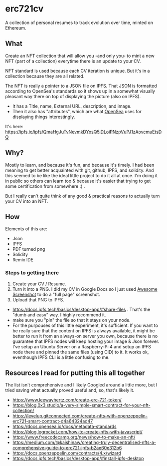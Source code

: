 # erc721cv
A collection of personal resumes to track evolution over time, minted on Ethereum.

## What

Create an NFT collection that will allow you  -and only you- to mint a new NFT (part of a collection) everytime there is an update to your CV. 

NFT standard is used because each CV iteration is unique. But it's in a collection because they are all related.

The NFT is really a pointer to a JSON file on IPFS.
That JSON is formatted according to OpenSea's standards so it shows up in a somewhat visually pleasant way there on top of displaying the picture (also on IPFS).
* It has a Title, name, External URL, description, and image.
* Then it also has "attributes", which are what [OpenSea](https://docs.opensea.io/docs/metadata-standards) uses for displaying things interestingly. 

It's here: https://ipfs.io/ipfs/QmaHgJuTvNevmkDYosQ5iDLoiPNzpVuPJ1zAovcmuEtsDQ

## Why?
Mostly to learn, and because it's fun, and because it's timely.
I had been meaning to get better acquainted with git, github, IPFS, and solidity. And this seemed to be like the ideal little project to do it all at once. I'm doing it in public so others can learn too & because it's easier that trying to get some certification from somewhere :) .

But I really can't quite think of any good & practical reasons to actually turn your CV into an NFT.

## How

Elements of this are:
* Json
* IPFS
* PDF turned png
* Solidity
* Remix IDE

### Steps to getting there
1. Create your CV / Resume. 
2. Turn it into a PNG. I did my CV in Google Docs so I just used [Awesome Screenshot](https://chrome.google.com/webstore/detail/awesome-screenshot-and-sc/nlipoenfbbikpbjkfpfillcgkoblgpmj) to do a "full page" screenshot.
3. Upload that PNG to IPFS. 
* https://docs.ipfs.tech/basics/desktop-app/#share-files . That's the "dumb and easy" way. I highly recommend it.
* make sure you "pin" the file so that it stays on your node.
* For the purpouses of this little experiment, it's sufficient. If you want to be really sure that the content on IPFS is always available, it might be better to run it from an always-on server you own, because there is no guarantee that IPFS nodes will keep hosting your image & Json forever. I've setup an Ubuntu Server on a Raspberry-Pi 4 and setup an IPFS node there and pinned the same files (using CID) to it. It works ok, eventhough IPFS CLI is a little confusing to me.


## Resources I read for putting this all together

The list isn't comprehensive and I likely Googled around a little more, but I tried saving what actually proved useful and, so, that's likely it.

* https://www.leewayhertz.com/create-erc-721-token/
* https://blog.0x3.studio/a-very-simple-smart-contract-for-your-nft-collection/
* https://levelup.gitconnected.com/create-nfts-with-openzeppelin-erc721-smart-contract-d4a64324ad47
* https://docs.opensea.io/docs/metadata-standards
* https://blog.logrocket.com/how-to-create-nfts-with-javascript/
* https://www.freecodecamp.org/news/how-to-make-an-nft/
* https://medium.com/@kaishinaw/creating-truly-decentralised-nfts-a-comprehensive-guide-to-erc721-ipfs-b2ae60e312b6
* https://docs.openzeppelin.com/contracts/4.x/wizard
* https://docs.ipfs.tech/basics/desktop-app/#install-ipfs-desktop


